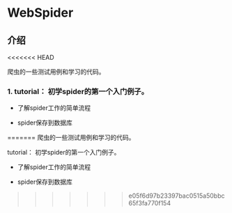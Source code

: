 # WebSpider

## 介绍
<<<<<<< HEAD

爬虫的一些测试用例和学习的代码。

###  1. tutorial： 初学spider的第一个入门例子。

- 了解spider工作的简单流程

*  spider保存到数据库

=======
爬虫的一些测试用例和学习的代码。

tutorial： 初学spider的第一个入门例子。

*  了解spider工作的简单流程

*  spider保存到数据库
>>>>>>> e05f6d97b23397bac0515a50bbc65f3fa770f154
